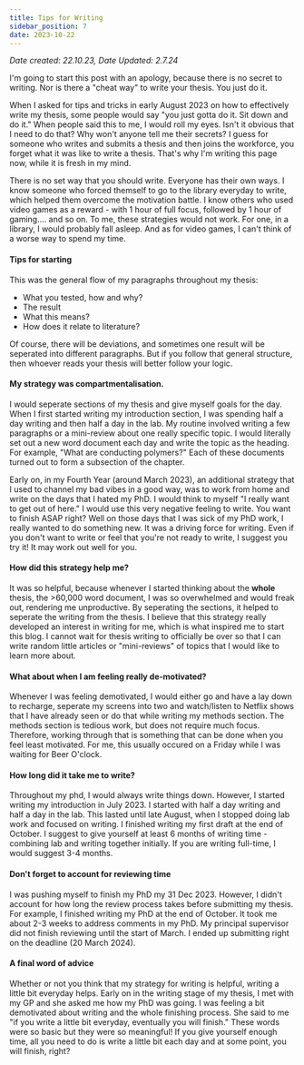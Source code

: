 ```yaml
---
title: Tips for Writing 
sidebar_position: 7
date: 2023-10-22
---
```


*Date created: 22.10.23, Date Updated: 2.7.24*

I'm going to start this post with an apology, because there is no secret to writing. Nor is there a "cheat way" to write your thesis. You just do it. 

When I asked for tips and tricks in early August 2023 on how to effectively write my thesis, some people would say "you just gotta do it. Sit down and do it." When people said this to me, I would roll my eyes. Isn't it obvious that I need to do that? Why won't anyone tell me their secrets? I guess for someone who writes and submits a thesis and then joins the workforce, you forget what it was like to write a thesis. That's why I'm writing this page now, while it is fresh in my mind. 

There is no set way that you should write. Everyone has their own ways. I know someone who forced themself to go to the library everyday to write, which helped them overcome the motivation battle. I know others who used video games as a reward - with 1 hour of full focus, followed by 1 hour of gaming.... and so on. To me, these strategies would not work. For one, in a library, I would probably fall asleep. And as for video games, I can't think of a worse way to spend my time. 

#### Tips for starting
This was the general flow of my paragraphs throughout my thesis: 
- What you tested, how and why?
- The result
- What this means?
- How does it relate to literature?

Of course, there will be deviations, and sometimes one result will be seperated into different paragraphs. But if you follow that general structure, then whoever reads your thesis will better follow your logic. 

#### My strategy was compartmentalisation.
 I would seperate sections of my thesis and give myself goals for the day. When I first started writing my introduction section, I was spending half a day writing and then half a day in the lab. My routine involved writing a few paragraphs or a mini-review about one really specific topic. I would literally set out a new word document each day and write the topic as the heading. For example, "What are conducting polymers?" Each of these documents turned out to form a subsection of the chapter. 

 Early on, in my Fourth Year (around March 2023), an additional strategy that I used to channel my bad vibes in a good way, was to work from home and write on the days that I hated my PhD. I would think to myself "I really want to get out of here." I would use this very negative feeling to write. You want to finish ASAP right? Well on those days that I was sick of my PhD work, I really wanted to do something new. It was a driving force for writing. Even if you don't want to write or feel that you're not ready to write, I suggest you try it! It may work out well for you. 

#### How did this strategy help me?
It was so helpful, because whenever I started thinking about the **whole** thesis, the >60,000 word document, I was so overwhelmed and would freak out, rendering me unproductive. By seperating the sections, it helped to seperate the writing from the thesis. I believe that this strategy really developed an interest in writing for me, which is what inspired me to start this blog. I cannot wait for thesis writing to officially be over so that I can write random little articles or "mini-reviews" of topics that I would like to learn more about. 

#### What about when I am feeling really de-motivated?
Whenever I was feeling demotivated, I would either go and have a lay down to recharge, seperate my screens into two and watch/listen to Netflix shows that I have already seen or do that while writing my methods section. The methods section is tedious work, but does not require much focus. Therefore, working through that is something that can be done when you feel least motivated. For me, this usually occured on a Friday while I was waiting for Beer O'clock. 

#### How long did it take me to write?
Throughout my phd, I would always write things down. However, I started writing my introduction in July 2023. I started with half a day writing and half a day in the lab. This lasted until late August, when I stopped doing lab work and focused on writing. I finished writing my first draft at the end of October. I suggest to give yourself at least 6 months of writing time - combining lab and writing together initially. If you are writing full-time, I would suggest 3-4 months. 

#### Don't forget to account for reviewing time
I was pushing myself to finish my PhD my 31 Dec 2023. However, I didn't account for how long the review process takes before submitting my thesis. For example, I finished writing my PhD at the end of October. It took me about 2-3 weeks to address comments in my PhD. My principal supervisor did not finish reviewing until the start of March. I ended up submitting right on the deadline (20 March 2024).

#### A final word of advice
Whether or not you think that my strategy for writing is helpful, writing a little bit everyday helps. Early on in the writing stage of my thesis, I met with my GP and she asked me how my PhD was going. I was feeling a bit demotivated about writing and the whole finishing process. She said to me "if you write a little bit everyday, eventually you will finish." These words were so basic but they were so meaningful! If you give yourself enough time, all you need to do is write a little bit each day and at some point, you will finish, right? 

